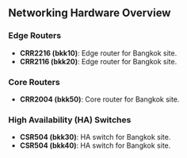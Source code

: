 ## Networking Hardware Overview

### Edge Routers
- **CRR2216 (bkk10)**: Edge router for Bangkok site.
- **CRR2116 (bkk20)**: Edge router for Bangkok site.

### Core Routers
- **CRR2004 (bkk50)**: Core router for Bangkok site.

### High Availability (HA) Switches
- **CSR504 (bkk30)**: HA switch for Bangkok site.
- **CSR504 (bkk40)**: HA switch for Bangkok site.
